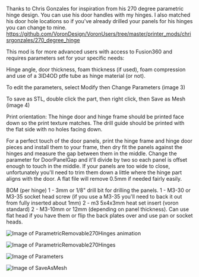 Thanks to Chris Gonzales for inspiration from his 270 degree parametric hinge design. You can use his door handles with my hinges. I also matched his door hole locations so if you've already drilled your panels for his hinges you can change to mine.  
https://github.com/VoronDesign/VoronUsers/tree/master/printer_mods/chrisrgonzales/270_degree_hinge

This mod is for more advanced users with access to Fusion360 and requires parameters set for your specific needs: 

Hinge angle, door thickness, foam thickness (if used), foam compression and use of a 3ID4OD ptfe tube as hinge material (or not). 

To edit the parameters, select Modify then Change Parameters (image 3)

To save as STL, double click the part, then right click, then Save as Mesh (image 4) 

Print orientation: The hinge door and hinge frame should be printed face down so the print texture matches. The drill guide should be printed with the flat side with no holes facing down.  

For a perfect touch of the door panels, print the hinge frame and hinge door pieces and install them to your frame, then dry fit the panels against the hinges and measure the gap between them in the middle.  Change the parameter for DoorPanelGap and it'll divide by two so each panel is offset enough to touch in the middle. If your panels are too wide to close, unfortunately you'll need to trim them down a little where the hinge part aligns with the door.  A flat file will remove 0.5mm if needed fairly easily.

BOM (per hinge)
1 - 3mm or 1/8" drill bit for drilling the panels. 
1 - M3-30 or M3-35 socket head screw (if you use a M3-35 you'll need to back it out from fully inserted about 1mm)
2 - m3 5x4x3mm heat set insert (voron standard)
2 - M3-10mm or 12mm (depending on panel thickness).  Can use flat head if you have them or flip the back plates over and use pan or socket heads. 

![Image of ParametricRemovable270Hinges animation](https://github.com/LoganFraser/VoronMods/blob/main/ParametricRemovable270Hinges/Images/ParametricRemovable270Hinges.gif)

![Image of ParametricRemovable270Hinges](https://github.com/LoganFraser/VoronMods/blob/main/ParametricRemovable270Hinges/Images/ParametricRemovable270Hinges.png)

![Image of Parameters](https://github.com/LoganFraser/VoronMods/blob/main/ParametricRemovable270Hinges/Images/F3DParameters.png)

![Image of SaveAsMesh](https://github.com/LoganFraser/VoronMods/blob/main/ParametricRemovable270Hinges/Images/SaveAsMesh.png)
